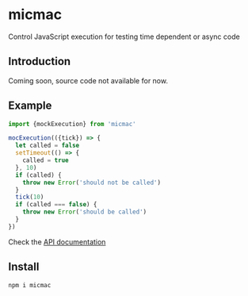 # micmac
Control JavaScript execution for testing time dependent or async code

## Introduction

Coming soon, source code not available for now.

## Example
```javascript
import {mockExecution} from 'micmac'

mocExecution(({tick}) => {
  let called = false
  setTimeout(() => {
    called = true
  }, 10)
  if (called) {
    throw new Error('should not be called')
  }
  tick(10)
  if (called === false) {
    throw new Error('should be called')
  }  
})
```

Check the [API documentation](./docs/api.md)

## Install

`npm i micmac`
